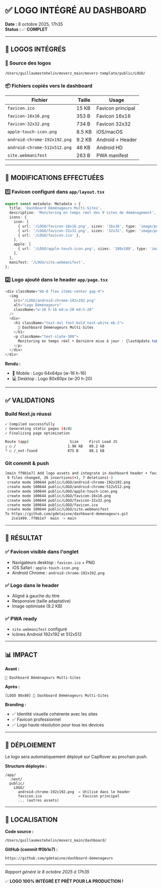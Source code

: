 # ✅ LOGO INTÉGRÉ AU DASHBOARD

**Date :** 8 octobre 2025, 17h35  
**Status :** ✅ **COMPLET**

---

## 🎨 **LOGOS INTÉGRÉS**

### 📍 Source des logos
```
/Users/guillaumestehelin/moverz_main/moverz-template/public/LOGO/
```

### 📦 Fichiers copiés vers le dashboard

| Fichier | Taille | Usage |
|---------|--------|-------|
| `favicon.ico` | 15 KB | Favicon principal |
| `favicon-16x16.png` | 353 B | Favicon 16x16 |
| `favicon-32x32.png` | 734 B | Favicon 32x32 |
| `apple-touch-icon.png` | 8.5 KB | iOS/macOS |
| `android-chrome-192x192.png` | 9.2 KB | Android + Header |
| `android-chrome-512x512.png` | 46 KB | Android HD |
| `site.webmanifest` | 263 B | PWA manifest |

---

## 🔧 **MODIFICATIONS EFFECTUÉES**

### 1️⃣ Favicon configuré dans `app/layout.tsx`

```typescript
export const metadata: Metadata = {
  title: 'Dashboard Déménageurs Multi-Sites',
  description: 'Monitoring en temps réel des 9 sites de déménagement',
  icons: {
    icon: [
      { url: '/LOGO/favicon-16x16.png', sizes: '16x16', type: 'image/png' },
      { url: '/LOGO/favicon-32x32.png', sizes: '32x32', type: 'image/png' },
      { url: '/LOGO/favicon.ico' },
    ],
    apple: [
      { url: '/LOGO/apple-touch-icon.png', sizes: '180x180', type: 'image/png' },
    ],
  },
  manifest: '/LOGO/site.webmanifest',
};
```

### 2️⃣ Logo ajouté dans le header `app/page.tsx`

```typescript
<div className="mb-8 flex items-center gap-4">
  <img 
    src="/LOGO/android-chrome-192x192.png" 
    alt="Logo Déménageurs" 
    className="w-16 h-16 md:w-20 md:h-20"
  />
  <div>
    <h1 className="text-4xl font-bold text-white mb-2">
      🚀 Dashboard Déménageurs Multi-Sites
    </h1>
    <p className="text-slate-300">
      Monitoring en temps réel • Dernière mise à jour : {lastUpdate.toLocaleTimeString('fr-FR')}
    </p>
  </div>
</div>
```

**Rendu :**
- 📱 Mobile : Logo 64x64px (w-16 h-16)
- 💻 Desktop : Logo 80x80px (w-20 h-20)

---

## ✅ **VALIDATIONS**

### Build Next.js réussi
```bash
✓ Compiled successfully
✓ Generating static pages (4/4)
✓ Finalizing page optimization

Route (app)                   Size     First Load JS
┌ ○ /                        1.98 kB   89.2 kB
└ ○ /_not-found              875 B     88.1 kB
```

### Git commit & push
```bash
[main ff0b1e7] Add logo assets and integrate in dashboard header + favicon
 9 files changed, 26 insertions(+), 7 deletions(-)
 create mode 100644 public/LOGO/android-chrome-192x192.png
 create mode 100644 public/LOGO/android-chrome-512x512.png
 create mode 100644 public/LOGO/apple-touch-icon.png
 create mode 100644 public/LOGO/favicon-16x16.png
 create mode 100644 public/LOGO/favicon-32x32.png
 create mode 100644 public/LOGO/favicon.ico
 create mode 100644 public/LOGO/site.webmanifest
To https://github.com/gdetaisne/dashboard-demenageurs.git
   2ce1499..ff0b1e7  main -> main
```

---

## 🎯 **RÉSULTAT**

### ✅ Favicon visible dans l'onglet
- Navigateurs desktop : `favicon.ico` + PNG
- iOS Safari : `apple-touch-icon.png`
- Android Chrome : `android-chrome-192x192.png`

### ✅ Logo dans le header
- Aligné à gauche du titre
- Responsive (taille adaptative)
- Image optimisée (9.2 KB)

### ✅ PWA ready
- `site.webmanifest` configuré
- Icônes Android 192x192 et 512x512

---

## 📊 **IMPACT**

**Avant :**
```
🚀 Dashboard Déménageurs Multi-Sites
```

**Après :**
```
[LOGO 80x80] 🚀 Dashboard Déménageurs Multi-Sites
```

**Branding :**
- ✅ Identité visuelle cohérente avec les sites
- ✅ Favicon professionnel
- ✅ Logo haute résolution pour tous les devices

---

## 🚀 **DÉPLOIEMENT**

Le logo sera automatiquement déployé sur CapRover au prochain push.

**Structure déployée :**
```
/app/
  .next/
  public/
    LOGO/
      android-chrome-192x192.png  ← Utilisé dans le header
      favicon.ico                 ← Favicon principal
      ... (autres assets)
```

---

## 📍 **LOCALISATION**

**Code source :**
```
/Users/guillaumestehelin/moverz_main/dashboard/
```

**GitHub (commit ff0b1e7) :**
```
https://github.com/gdetaisne/dashboard-demenageurs
```

---

*Rapport généré le 8 octobre 2025 à 17h35*

✅ **LOGO 100% INTÉGRÉ ET PRÊT POUR LA PRODUCTION !**
